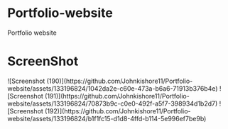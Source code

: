 # Portfolio-website
Portfolio website

<h1>ScreenShot</h1>
![Screenshot (190)](https://github.com/Johnkishore11/Portfolio-website/assets/133196824/1042da2e-c60e-473a-b6a6-71913b376b4e)
![Screenshot (191)](https://github.com/Johnkishore11/Portfolio-website/assets/133196824/70873b9c-c0e0-492f-a5f7-398934d1b2d7)
![Screenshot (192)](https://github.com/Johnkishore11/Portfolio-website/assets/133196824/b1f1fc15-d1d8-4ffd-b114-5e996ef7be9b)

